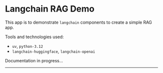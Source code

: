# Langchain RAG Demo

This app is to demonstrate `langchain` components to create a simple RAG app.

Tools and technologies used:

- `uv`, `python-3.12`
- `langchain-huggingface`, `langchain-openai`

Documentation in progress...

---
